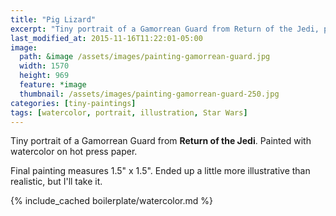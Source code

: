 ```yaml
---
title: "Pig Lizard"
excerpt: "Tiny portrait of a Gamorrean Guard from Return of the Jedi, painted with watercolor on hot press paper."
last_modified_at: 2015-11-16T11:22:01-05:00
image: 
  path: &image /assets/images/painting-gamorrean-guard.jpg
  width: 1570
  height: 969
  feature: *image
  thumbnail: /assets/images/painting-gamorrean-guard-250.jpg
categories: [tiny-paintings]
tags: [watercolor, portrait, illustration, Star Wars]
---
```


Tiny portrait of a Gamorrean Guard from **Return of the Jedi**. Painted with watercolor on hot press paper.

Final painting measures 1.5\" x 1.5\". Ended up a little more illustrative than realistic, but I'll take it.

{% include_cached boilerplate/watercolor.md %}
